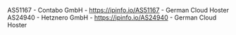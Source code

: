 AS51167 - Contabo GmbH - https://ipinfo.io/AS51167 - German Cloud Hoster
AS24940 - Hetznero GmbH - https://ipinfo.io/AS24940 - German Cloud Hoster

